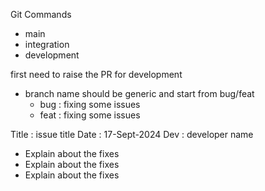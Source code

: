 Git Commands


- main
- integration
- development

first need to raise the PR for development

- branch name should be generic and start from bug/feat
    - bug : fixing some issues
    - feat : fixing some issues


Title : issue title
Date : 17-Sept-2024
Dev : developer name
- Explain about the fixes
- Explain about the fixes
- Explain about the fixes
